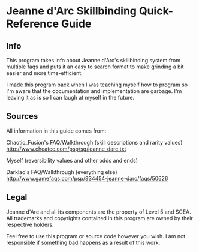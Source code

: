 # Jeanne d'Arc Skillbinding Quick-Reference Guide

## Info

This program takes info about Jeanne d'Arc's skillbinding system from multiple faqs and puts it an easy to search format to make grinding a bit easier and more time-efficient.

I made this program back when I was teaching myself how to program so I'm aware that the documentation and implementation are garbage.  I'm leaving it as is so I can laugh at myself in the future. 

## Sources

All information in this guide comes from:

Chaotic_Fusion's FAQ/Walkthrough (skill descriptions and rarity values)
http://www.cheatcc.com/psp/sg/jeanne_darc.txt

Myself (reversibility values and other odds and ends)

Darklao's FAQ/Walkthrough (everything else)
http://www.gamefaqs.com/psp/934454-jeanne-darc/faqs/50626

## Legal

Jeanne d'Arc and all its components are the property of Level 5 and SCEA. All trademarks and copyrights contained in this program are owned by their respective holders.

Feel free to use this program or source code however you wish. I am not responsible if something bad happens as a result of this work.